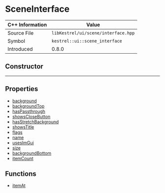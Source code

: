 
# SceneInterface

| C++ Information | Value |
| --- | --- |
| Source File | `libKestrel/ui/scene/interface.hpp` |
| Symbol | `kestrel::ui::scene_interface` |
| Introduced | 0.8.0 |

## Constructor

---

## Properties

 - [background](background.md)
 - [backgroundTop](backgroundTop.md)
 - [hasPassthrough](hasPassthrough.md)
 - [showsCloseButton](showsCloseButton.md)
 - [hasStretchBackground](hasStretchBackground.md)
 - [showsTitle](showsTitle.md)
 - [flags](flags.md)
 - [name](name.md)
 - [usesImGui](usesImGui.md)
 - [size](size.md)
 - [backgroundBottom](backgroundBottom.md)
 - [itemCount](itemCount.md)

## Functions

 - [itemAt](itemAt.md)

